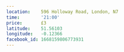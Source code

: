 ```yaml
---
location:    596 Holloway Road, London, N7
time:        '21:00'
price:       £3
latitude:    51.56103
longitude:   -0.12366
facebook_id: 1668159806773931
---
```

